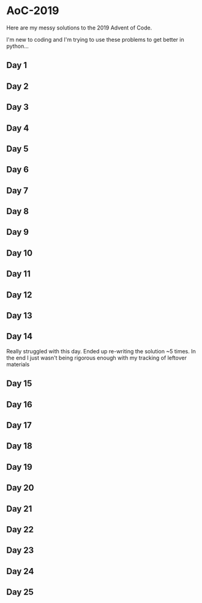 # AoC-2019
Here are my messy solutions to the 2019 Advent of Code.

I'm new to coding and I'm trying to use these problems to get better in python...


## Day 1

## Day 2

## Day 3

## Day 4

## Day 5

## Day 6

## Day 7

## Day 8

## Day 9

## Day 10

## Day 11

## Day 12

## Day 13

## Day 14
Really struggled with this day. Ended up re-writing the solution ~5 times. 
In the end I just wasn't being rigorous enough with my tracking of leftover materials

## Day 15
## Day 16
## Day 17
## Day 18
## Day 19
## Day 20
## Day 21
## Day 22
## Day 23
## Day 24
## Day 25
